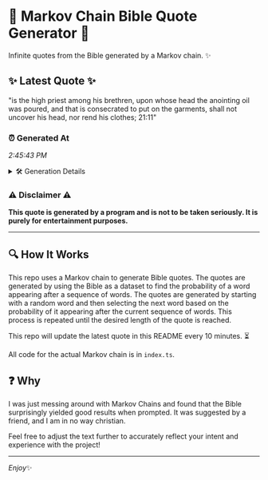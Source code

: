 # 📖 Markov Chain Bible Quote Generator 📖

Infinite quotes from the Bible generated by a Markov chain. ✨

## ✨ Latest Quote ✨
"is the high priest among his brethren, upon whose head the anointing oil was poured, and that is consecrated to put on the garments, shall not uncover his head, nor rend his clothes; 21:11"

### ⏰ Generated At
*2:45:43 PM*

<details>
    <summary>🛠️ Generation Details</summary>
    <p>
        <strong>🌱 Seed:</strong> is<br>
        <strong>🔄 Iterations:</strong> 33<br>
        <strong>📜 Context History:</strong><br>[ is ]: the<br>[ is, the ]: high<br>[ is, the, high ]: priest<br>[ is, the, high, priest ]: among<br>[ is, the, high, priest, among ]: his<br>[ is, the, high, priest, among, his ]: brethren,<br>[ the, high, priest, among, his, brethren, ]: upon<br>[ high, priest, among, his, brethren,, upon ]: whose<br>[ priest, among, his, brethren,, upon, whose ]: head<br>[ among, his, brethren,, upon, whose, head ]: the<br>[ his, brethren,, upon, whose, head, the ]: anointing<br>[ brethren,, upon, whose, head, the, anointing ]: oil<br>[ upon, whose, head, the, anointing, oil ]: was<br>[ whose, head, the, anointing, oil, was ]: poured,<br>[ head, the, anointing, oil, was, poured, ]: and<br>[ the, anointing, oil, was, poured,, and ]: that<br>[ anointing, oil, was, poured,, and, that ]: is<br>[ oil, was, poured,, and, that, is ]: consecrated<br>[ was, poured,, and, that, is, consecrated ]: to<br>[ poured,, and, that, is, consecrated, to ]: put<br>[ and, that, is, consecrated, to, put ]: on<br>[ that, is, consecrated, to, put, on ]: the<br>[ is, consecrated, to, put, on, the ]: garments,<br>[ consecrated, to, put, on, the, garments, ]: shall<br>[ to, put, on, the, garments,, shall ]: not<br>[ put, on, the, garments,, shall, not ]: uncover<br>[ on, the, garments,, shall, not, uncover ]: his<br>[ the, garments,, shall, not, uncover, his ]: head,<br>[ garments,, shall, not, uncover, his, head, ]: nor<br>[ shall, not, uncover, his, head,, nor ]: rend<br>[ not, uncover, his, head,, nor, rend ]: his<br>[ uncover, his, head,, nor, rend, his ]: clothes;<br>[ his, head,, nor, rend, his, clothes; ]: 21:11<br>
    </p>
</details>

### ⚠️ Disclaimer ⚠️
**This quote is generated by a program and is not to be taken seriously. It is purely for entertainment purposes.**

---

## 🔍 How It Works

This repo uses a Markov chain to generate Bible quotes. The quotes are generated by using the Bible as a dataset to find the probability of a word appearing after a sequence of words. The quotes are generated by starting with a random word and then selecting the next word based on the probability of it appearing after the current sequence of words. This process is repeated until the desired length of the quote is reached.

This repo will update the latest quote in this README every 10 minutes. ⏳

All code for the actual Markov chain is in `index.ts`.

## ❓ Why

I was just messing around with Markov Chains and found that the Bible surprisingly yielded good results when prompted. 
It was suggested by a friend, and I am in no way christian.

Feel free to adjust the text further to accurately reflect your intent and experience with the project!

---

*Enjoy*✨
